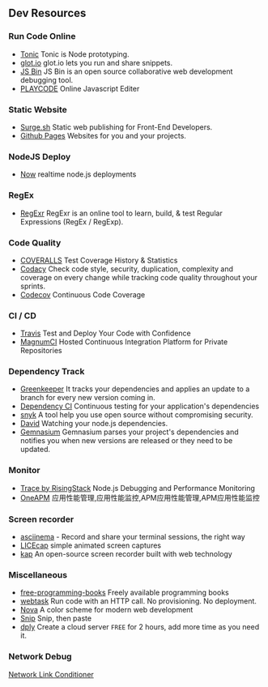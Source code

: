 ## Dev Resources

### Run Code Online
- [Tonic](https://tonicdev.com/) Tonic is Node prototyping.
- [glot.io](https://glot.io/) glot.io lets you run and share snippets.
- [JS Bin](http://jsbin.com/) JS Bin is an open source collaborative web development debugging tool.
- [PLAYCODE](https://playcode.io/) Online Javascript Editer

### Static Website
- [Surge.sh](https://surge.sh/) Static web publishing for Front-End Developers.
- [Github Pages](https://pages.github.com) Websites for you and your projects.

### NodeJS Deploy
- [Now](https://zeit.co/now) realtime node.js deployments

### RegEx
- [RegExr](http://www.regexr.com/) RegExr is an online tool to learn, build, & test Regular Expressions (RegEx / RegExp).

### Code Quality
- [COVERALLS](https://coveralls.io/) Test Coverage History & Statistics
- [Codacy](https://www.codacy.com/) Check code style, security, duplication, complexity and coverage on every change while tracking code quality throughout your sprints.
- [Codecov](https://codecov.io/) Continuous Code Coverage

### CI / CD
- [Travis](https://travis-ci.org/) Test and Deploy Your Code with Confidence
- [MagnumCI](https://magnum-ci.com/) Hosted Continuous Integration Platform for Private Repositories

### Dependency Track
- [Greenkeeper](https://greenkeeper.io/) It tracks your dependencies and applies an update to a branch for every new version coming in.
- [Dependency CI](https://dependencyci.com/) Continuous testing for your application's dependencies
- [snyk](https://snyk.io/) A tool help you use open source without compromising security.
- [David](https://david-dm.org/) Watching your node.js dependencies.
- [Gemnasium](https://gemnasium.com/) Gemnasium parses your project's dependencies and notifies you when new versions are released or they need to be updated.

### Monitor
- [Trace by RisingStack](https://trace.risingstack.com/) Node.js Debugging and Performance Monitoring
- [OneAPM](http://www.oneapm.com/index.html) 应用性能管理,应用性能监控,APM应用性能管理,APM应用性能监控

### Screen recorder
- [asciinema](https://asciinema.org/) - Record and share your terminal sessions, the right way
- [LICEcap](http://www.cockos.com/licecap/) simple animated screen captures
- [kap](https://getkap.co/) An open-source screen recorder built with web technology

### Miscellaneous
- [free-programming-books](https://github.com/vhf/free-programming-books) Freely available programming books
- [webtask](https://webtask.io/) Run code with an HTTP call. No provisioning. No deployment.
- [Nova](http://www.trevordmiller.com/nova/) A color scheme for modern web development
- [Snip](https://www.snipaste.com/index.html) Snip, then paste
- [dply](https://dply.co/) Create a cloud server `FREE` for 2 hours, add more time as you need it.

### Network Debug
[Network Link Conditioner](http://nshipster.com/network-link-conditioner/)
